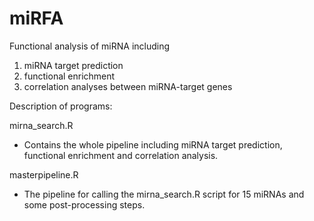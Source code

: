 # miRFA
Functional analysis of miRNA including 

1) miRNA target prediction
2) functional enrichment 
3) correlation analyses between miRNA-target genes

Description of programs:

mirna_search.R
- Contains the whole pipeline including miRNA target prediction, functional enrichment and correlation analysis.

masterpipeline.R
- The pipeline for calling the mirna_search.R script for 15 miRNAs and some post-processing steps.
